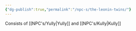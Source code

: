 ```yaml
---
{"dg-publish":true,"permalink":"/npc-s/the-leonin-twins/"}
---
```


Consists of [[NPC's/Yully\|Yully]] and [[NPC's/Kully\|Kully]]